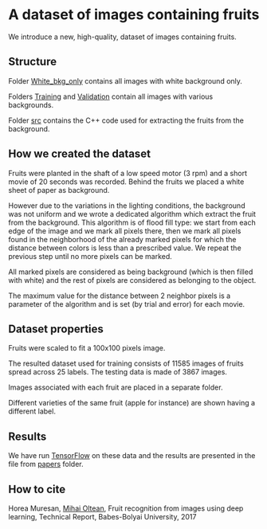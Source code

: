 # A dataset of images containing fruits #

We introduce a new, high-quality, dataset of images containing fruits.

## Structure ##

Folder [White_bkg_only](White_bkg_only) contains all images with white background only.

Folders [Training](Training) and [Validation](Validation) contain all images with various backgrounds.

Folder [src](src) contains the C++ code used for extracting the fruits from the background. 

## How we created the dataset ##

Fruits were planted in the shaft of a low speed motor (3 rpm) and a short movie of 20 seconds was recorded. Behind the fruits we placed a white sheet of paper as background. 

However due to the variations in the lighting conditions, the background was not uniform and we wrote a dedicated algorithm which extract the fruit from the background. This algorithm is of flood fill type: 
we start from each edge of the image and we mark all pixels there, then we mark all pixels found in the neighborhood of the already marked pixels for which the distance between colors is less than a prescribed value. We repeat the previous step until no more pixels can be marked.

All marked pixels are considered as being background (which is then filled with white) and the rest of pixels are considered as belonging to the object.

The maximum value for the distance between 2 neighbor pixels is a parameter of the algorithm and is set (by trial and error) for each movie.

## Dataset properties ##

Fruits were scaled to fit a 100x100 pixels image.

The resulted dataset used for training consists of 11585 images of fruits spread across 25 labels. The testing data is made of 3867 images.

Images associated with each fruit are placed in a separate folder.

Different varieties of the same fruit (apple for instance) are shown having a different label.

## Results ##

We have run [TensorFlow](https://github.com/tensorflow/tensorflow) on these data and the results are presented in the file from [papers](papers) folder.

## How to cite ##

Horea Muresan, [Mihai Oltean](https://mihaioltean.github.io), Fruit recognition from images using deep learning, Technical Report, Babes-Bolyai University, 2017
